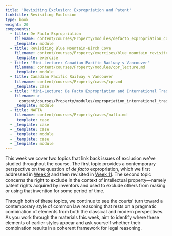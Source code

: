 ```yaml
---
title: 'Revisiting Exclusion: Expropriation and Patent'
linktitle: Revisiting Exclusion
type: book
weight: 20
components:
  - title: De Facto Expropriation
    filename: content/courses/Property/modules/defacto_expropriation_contemporary.md
    _template: module
  - title: Revisiting Blue Mountain-Birch Cove
    filename: content/courses/Property/exercises/blue_mountain_revisited.md
    _template: exercise
  - title: 'Mini-Lecture: Canadian Pacific Railway v Vancouver'
    filename: content/courses/Property/modules/cpr_lecture.md
    _template: module
  - title: Canadian Pacific Railway v Vancouver
    filename: content/courses/Property/cases/cpr.md
    _template: case
  - title: 'Mini-Lecture: De Facto Expropriation and International Trade'
    filename: >-
      content/courses/Property/modules/expropriation_international_trade_lecture.md
    _template: module
  - title: NAFTA
    filename: content/courses/Property/cases/nafta.md
    _template: case
  - _template: case
  - _template: case
  - _template: module
  - _template: case
  - _template: module
---
```




This week we cover two topics that link back issues of exclusion we've studied throughout the course. The first topic provides a contemporary perspective on the question of *de facto* expropriation, which we first addressed in [Week 9](../week9/) and then revisited in [Week 11](../week11/). The second topic concerns the right to exclude in the context of intellectual property—namely patent rights acquired by inventors and used to exclude others from making or using that invention for some period of time. 

Through both of these topics, we continue to see the courts' turn toward a contemporary style of common law reasoning that rests on a pragmatic combination of elements from both the classical and modern perspectives. As you work through the materials this week, aim to identify where these elements of earlier styles appear and ask yourself whether their combination results in a coherent framework for legal reasoning. 
